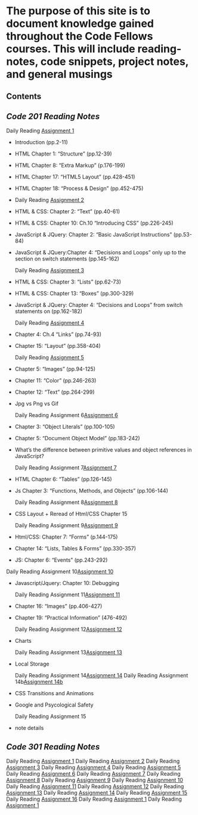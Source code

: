 
<!--layout: page
title: "Reading Notes"
permalink: /reading-notes/
-->

# The purpose of this site is to document knowledge gained throughout the Code Fellows courses. This will include reading-notes, code snippets, project notes, and general musings

## Contents
  
## ***Code 201 Reading Notes***
  
  Daily Reading [Assignment 1](201%20noats/class-01.md)
  
* Introduction (pp.2-11)
* HTML Chapter 1: “Structure” (pp.12-39)
* HTML Chapter 8: “Extra Markup” (p.176-199)
* HTML Chapter 17: “HTML5 Layout” (pp.428-451)
* HTML Chapter 18: “Process & Design” (pp.452-475)
  
* Daily Reading [Assignment 2](reading-notes/class-02.md)
  
* HTML & CSS: Chapter 2: “Text” (pp.40-61)
* HTML & CSS: Chapter 10: Ch.10 “Introducing CSS” (pp.226-245)
* JavaScript & JQuery: Chapter 2: “Basic JavaScript Instructions” (pp.53-84)
* JavaScript & JQuery:Chapter 4: “Decisions and Loops” only up to the section on switch statements (pp.145-162)

   Daily Reading [Assignment 3](reading-notes/class-03.md)
  
* HTML & CSS: Chapter 3: “Lists” (pp.62-73)
* HTML & CSS: Chapter 13: “Boxes” (pp.300-329)
* JavaScript & JQuery: Chapter 4: “Decisions and Loops” from switch statements on (pp.162-182)

    Daily Reading [Assignment 4](reading-notes/class-04.md)

* Chapter 4: Ch.4 “Links” (pp.74-93)
* Chapter 15: “Layout” (pp.358-404)

   Daily Reading [Assignment 5](reading-notes/class-05.md)

* Chapter 5: “Images” (pp.94-125)
* Chapter 11: “Color” (pp.246-263)
* Chapter 12: “Text” (pp.264-299)
* Jpg vs Png vs Gif

   Daily Reading Assignment 6[Assignment 6](reading-notes/class-06.md)

* Chapter 3: “Object Literals” (pp.100-105)
* Chapter 5: “Document Object Model” (pp.183-242)
* What’s the difference between primitive values and object references in JavaScript?

   Daily Reading Assignment 7[Assignment 7](reading-notes/class-07.md)

* HTML Chapter 6: “Tables” (pp.126-145)
* Js Chapter 3: “Functions, Methods, and Objects” (pp.106-144)

   Daily Reading Assignment 8[Assignment 8](reading-notes/class-08.md)

* CSS Layout + Reread of Html/CSS Chapter 15

   Daily Reading Assignment 9[Assignment 9](reading-notes/class-09.md)

* Html/CSS: Chapter 7: “Forms” (p.144-175)
* Chapter 14: “Lists, Tables & Forms” (pp.330-357)
* JS: Chapter 6: “Events” (pp.243-292)

 Daily Reading Assignment 10[Assignment 10](reading-notes/class-10.md)

* Javascript/Jquery: Chapter 10: Debugging

   Daily Reading Assignment 11[Assignment 11](reading-notes/class-11.md)

* Chapter 16: “Images” (pp.406-427)
* Chapter 19: “Practical Information” (476-492)

   Daily Reading Assignment 12[Assignment 12](reading-notes/class-12.md)

* Charts

   Daily Reading Assignment 13[Assignment 13](reading-notes/class-13.md)

* Local Storage

   Daily Reading Assignment 14[Assignment 14](reading-notes/class-14.md)
   Daily Reading Assignment 14b[Assignment 14b](reading-notes/class-14b.md)

* CSS Transitions and Animations
* Google and Psycological Safety

   Daily Reading Assignment 15

* note details

## ***Code 301 Reading Notes***

Daily Reading [Assignment 1](link)
Daily Reading [Assignment 2](link)
Daily Reading [Assignment 3](link)
Daily Reading [Assignment 4](link)
Daily Reading [Assignment 5](link)
Daily Reading [Assignment 6](link)
Daily Reading [Assignment 7](link)
Daily Reading [Assignment 8](link)
Daily Reading [Assignment 9](link)
Daily Reading [Assignment 10](link)
Daily Reading [Assignment 11](link)
Daily Reading [Assignment 12](link)
Daily Reading [Assignment 13](link)
Daily Reading [Assignment 14](link)
Daily Reading [Assignment 15](link)
Daily Reading [Assignment 16](link)
Daily Reading [Assignment 1](link)
Daily Reading [Assignment 1](link)
